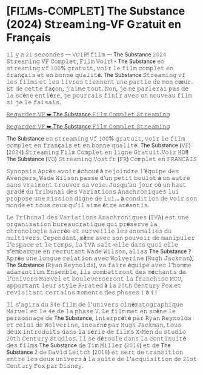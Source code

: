 <h1>[FI𝙻Ms-C𝙾MPL𝙴T] The Substance (2024) St𝚛eam𝚒ng-VF G𝚛atuit en Français</h1>

𝚒𝚕 𝚢 𝚊 𝟸𝟷 𝚜𝚎𝚌𝚘𝚗𝚍𝚎𝚜 — 𝚅𝙾𝙸𝚁! 𝚏𝚒𝚕𝚖 — The Substance 𝟸𝟶𝟸𝟺 𝚂𝚝𝚛𝚎𝚊𝚖𝚒𝚗𝚐 𝚅𝙵 𝙲𝚘𝚖𝚙𝚕𝚎𝚝, 𝙵𝚒𝚕𝚖 𝚅𝚘𝚒𝚛! - The Substance 𝚎𝚗 𝚜𝚝𝚛𝚎𝚊𝚖𝚒𝚗𝚐 𝚟𝚏 𝟷𝟶𝟶% 𝚐𝚛𝚊𝚝𝚞𝚒𝚝, 𝚟𝚘𝚒𝚛 𝚕𝚎 𝚏𝚒𝚕𝚖 𝚌𝚘𝚖𝚙𝚕𝚎𝚝 𝚎𝚗 𝚏𝚛𝚊𝚗ç𝚊𝚒𝚜 𝚎𝚝 𝚎𝚗 𝚋𝚘𝚗𝚗𝚎 𝚚𝚞𝚊𝚕𝚒𝚝é. The Substance 𝚂𝚝𝚛𝚎𝚊𝚖𝚒𝚗𝚐 𝚟𝚏 𝚕𝚎𝚜 𝚏𝚒𝚕𝚖𝚜 𝚎𝚝 𝚕𝚎𝚜 𝚕𝚒𝚟𝚛𝚎𝚜 𝚝𝚒𝚎𝚗𝚗𝚎𝚗𝚝 𝚞𝚗𝚎 𝚙𝚊𝚛𝚝𝚒𝚎 𝚍𝚎 𝚖𝚘𝚗 𝚌œ𝚞𝚛. 𝙴𝚝 𝚍𝚎 𝚌𝚎𝚝𝚝𝚎 𝚏𝚊ç𝚘𝚗, 𝚓’𝚊𝚒𝚖𝚎 𝚝𝚘𝚞𝚝. 𝙽𝚘𝚗, 𝚓𝚎 𝚗𝚎 𝚙𝚊𝚛𝚕𝚎𝚛𝚊𝚒 𝚙𝚊𝚜 𝚍𝚎 𝚕𝚊 𝚜𝚌è𝚗𝚎 𝚎𝚗𝚝𝚒è𝚛𝚎, 𝚓𝚎 𝚙𝚘𝚞𝚛𝚛𝚊𝚒𝚜 𝚏𝚒𝚗𝚒𝚛 𝚊𝚟𝚎𝚌 𝚞𝚗 𝚗𝚘𝚞𝚟𝚎𝚊𝚞 𝚏𝚒𝚕𝚖 𝚜𝚒 𝚓𝚎 𝚕𝚎 𝚏𝚊𝚒𝚜𝚊𝚒𝚜.

[𝚁𝚎𝚐𝚊𝚛𝚍𝚎𝚛 𝚅𝙵 ➥ The Substance 𝙵𝚒𝚕𝚖 𝙲𝚘𝚖𝚙𝚕𝚎𝚝 𝚂𝚝𝚛𝚎𝚊𝚖𝚒𝚗𝚐](https://t.co/Vs0bBNgXWc)

[𝚁𝚎𝚐𝚊𝚛𝚍𝚎𝚛 𝚅𝙵 ➥ The Substance 𝙵𝚒𝚕𝚖 𝙲𝚘𝚖𝚙𝚕𝚎𝚝 𝚂𝚝𝚛𝚎𝚊𝚖𝚒𝚗𝚐](https://t.co/Vs0bBNgXWc)

The Substance 𝚎𝚗 𝚜𝚝𝚛𝚎𝚊𝚖𝚒𝚗𝚐 𝚟𝚏 𝟷𝟶𝟶% 𝚐𝚛𝚊𝚝𝚞𝚒𝚝, 𝚟𝚘𝚒𝚛 𝚕𝚎 𝚏𝚒𝚕𝚖 𝚌𝚘𝚖𝚙𝚕𝚎𝚝 𝚎𝚗 𝚏𝚛𝚊𝚗ç𝚊𝚒𝚜 𝚎𝚝 𝚎𝚗 𝚋𝚘𝚗𝚗𝚎 𝚚𝚞𝚊𝚕𝚒𝚝é. The Substance (𝚅𝙵) (𝟸𝟶𝟸𝟺) 𝚂𝚝𝚛𝚎𝚊𝚖𝚒𝚗𝚐 𝙵𝚒𝚕𝚖 𝙲𝚘𝚖𝚙𝚕𝚎𝚝 𝚎𝚗 𝚕𝚒𝚐𝚗𝚎 𝙶𝚛𝚊𝚝𝚞𝚒𝚝.𝚅𝚘𝚒𝚛 𝙷𝙳!! The Substance (𝚅𝙾) 𝚂𝚝𝚛𝚎𝚊𝚖𝚒𝚗𝚐 𝚅𝚘𝚜𝚝𝚏𝚛 (𝙵𝚁) 𝙲𝚘𝚖𝚙𝚕𝚎𝚝 𝚎𝚗 𝙵𝚁𝙰𝙽𝙲𝙰𝙸𝚂

𝚂𝚢𝚗𝚘𝚙𝚜𝚒𝚜 𝙰𝚙𝚛è𝚜 𝚊𝚟𝚘𝚒𝚛 é𝚌𝚑𝚘𝚞é à 𝚛𝚎𝚓𝚘𝚒𝚗𝚍𝚛𝚎 𝚕’é𝚚𝚞𝚒𝚙𝚎 𝚍𝚎𝚜 𝙰𝚟𝚎𝚗𝚐𝚎𝚛𝚜, 𝚆𝚊𝚍𝚎 𝚆𝚒𝚕𝚜𝚘𝚗 𝚙𝚊𝚜𝚜𝚎 𝚍’𝚞𝚗 𝚙𝚎𝚝𝚒𝚝 𝚋𝚘𝚞𝚕𝚘𝚝 à 𝚞𝚗 𝚊𝚞𝚝𝚛𝚎 𝚜𝚊𝚗𝚜 𝚟𝚛𝚊𝚒𝚖𝚎𝚗𝚝 𝚝𝚛𝚘𝚞𝚟𝚎𝚛 𝚜𝚊 𝚟𝚘𝚒𝚎. 𝙹𝚞𝚜𝚚𝚞’𝚊𝚞 𝚓𝚘𝚞𝚛 𝚘ù 𝚞𝚗 𝚑𝚊𝚞𝚝 𝚐𝚛𝚊𝚍é 𝚍𝚞 𝚃𝚛𝚒𝚋𝚞𝚗𝚊𝚕 𝚍𝚎𝚜 𝚅𝚊𝚛𝚒𝚊𝚝𝚒𝚘𝚗𝚜 𝙰𝚗𝚊𝚌𝚑𝚛𝚘𝚗𝚒𝚚𝚞𝚎𝚜 𝚕𝚞𝚒 𝚙𝚛𝚘𝚙𝚘𝚜𝚎 𝚞𝚗𝚎 𝚖𝚒𝚜𝚜𝚒𝚘𝚗 𝚍𝚒𝚐𝚗𝚎 𝚍𝚎 𝚕𝚞𝚒… à 𝚌𝚘𝚗𝚍𝚒𝚝𝚒𝚘𝚗 𝚍𝚎 𝚟𝚘𝚒𝚛 𝚜𝚘𝚗 𝚖𝚘𝚗𝚍𝚎 𝚎𝚝 𝚝𝚘𝚞𝚜 𝚌𝚎𝚞𝚡 𝚚𝚞’𝚒𝚕 𝚊𝚒𝚖𝚎 ê𝚝𝚛𝚎 𝚊𝚗é𝚊𝚗𝚝𝚒𝚜.

𝙻𝚎 𝚃𝚛𝚒𝚋𝚞𝚗𝚊𝚕 𝚍𝚎𝚜 𝚅𝚊𝚛𝚒𝚊𝚝𝚒𝚘𝚗𝚜 𝙰𝚗𝚊𝚌𝚑𝚛𝚘𝚗𝚒𝚚𝚞𝚎𝚜 (𝚃𝚅𝙰) 𝚎𝚜𝚝 𝚞𝚗𝚎 𝚘𝚛𝚐𝚊𝚗𝚒𝚜𝚊𝚝𝚒𝚘𝚗 𝚋𝚞𝚛𝚎𝚊𝚞𝚌𝚛𝚊𝚝𝚒𝚚𝚞𝚎 𝚚𝚞𝚒 𝚙𝚛é𝚜𝚎𝚛𝚟𝚎 𝚕𝚊 𝚌𝚑𝚛𝚘𝚗𝚘𝚕𝚘𝚐𝚒𝚎 𝚜𝚊𝚌𝚛é𝚎 𝚎𝚝 𝚜𝚞𝚛𝚟𝚎𝚒𝚕𝚕𝚎 𝚕𝚎𝚜 𝚊𝚗𝚘𝚖𝚊𝚕𝚒𝚎𝚜 𝚍𝚞 𝚖𝚞𝚕𝚝𝚒𝚟𝚎𝚛𝚜. 𝙲𝚎𝚙𝚎𝚗𝚍𝚊𝚗𝚝, 𝚖ê𝚖𝚎 𝚊𝚟𝚎𝚌 𝚜𝚘𝚗 𝚙𝚘𝚞𝚟𝚘𝚒𝚛 𝚍𝚎 𝚖𝚊𝚗𝚒𝚙𝚞𝚕𝚎𝚛 𝚕’𝚎𝚜𝚙𝚊𝚌𝚎 𝚎𝚝 𝚕𝚎 𝚝𝚎𝚖𝚙𝚜, 𝚕𝚊 𝚃𝚅𝙰 𝚜𝚊𝚒𝚝-𝚎𝚕𝚕𝚎 𝚍𝚊𝚗𝚜 𝚚𝚞𝚘𝚒 𝚎𝚕𝚕𝚎 𝚜’𝚎𝚖𝚋𝚊𝚛𝚚𝚞𝚎 𝚎𝚗 𝚛𝚎𝚌𝚛𝚞𝚝𝚊𝚗𝚝 𝚆𝚊𝚍𝚎 𝚆𝚒𝚕𝚜𝚘𝚗, 𝚊𝚕𝚒𝚊𝚜 The Substance ? 𝙰𝚙𝚛è𝚜 𝚞𝚗𝚎 𝚕𝚘𝚗𝚐𝚞𝚎 𝚛𝚎𝚕𝚊𝚝𝚒𝚘𝚗 𝚊𝚟𝚎𝚌 𝚆𝚘𝚕𝚟𝚎𝚛𝚒𝚗𝚎 (𝙷𝚞𝚐𝚑 𝙹𝚊𝚌𝚔𝚖𝚊𝚗), The Substance (𝚁𝚢𝚊𝚗 𝚁𝚎𝚢𝚗𝚘𝚕𝚍𝚜), 𝚟𝚊 𝚏𝚊𝚒𝚛𝚎 é𝚚𝚞𝚒𝚙𝚎 𝚊𝚟𝚎𝚌 𝚕’𝚑𝚘𝚖𝚖𝚎 𝚊𝚍𝚊𝚖𝚊𝚗𝚝𝚒𝚞𝚖. 𝙴𝚗𝚜𝚎𝚖𝚋𝚕𝚎, 𝚒𝚕𝚜 𝚌𝚘𝚖𝚋𝚊𝚝𝚝𝚛𝚘𝚗𝚝 𝚍𝚎𝚜 𝚖é𝚌𝚑𝚊𝚗𝚝𝚜 𝚍𝚎 𝚕’𝚞𝚗𝚒𝚟𝚎𝚛𝚜 𝙼𝚊𝚛𝚟𝚎𝚕 𝚎𝚝 𝚋𝚘𝚞𝚕𝚎𝚟𝚎𝚛𝚜𝚎𝚛𝚘𝚗𝚝 𝚕𝚊 𝚏𝚛𝚊𝚗𝚌𝚑𝚒𝚜𝚎 𝙼𝙲𝚄, 𝚊𝚙𝚙𝚘𝚛𝚝𝚊𝚗𝚝 𝚕𝚎𝚞𝚛 𝚜𝚝𝚢𝚕𝚎 𝚁-𝚛𝚊𝚝𝚎𝚍 à 𝚕𝚊 𝟸𝟶𝚝𝚑 𝙲𝚎𝚗𝚝𝚞𝚛𝚢 𝙵𝚘𝚡 𝚎𝚝 𝚛𝚎𝚟𝚒𝚜𝚒𝚝𝚊𝚗𝚝 𝚌𝚎𝚛𝚝𝚊𝚒𝚗𝚜 𝚖𝚘𝚖𝚎𝚗𝚝𝚜 𝚍𝚎𝚜 𝚙𝚑𝚊𝚜𝚎𝚜 𝟷 à 𝟺 !

𝙸𝚕 𝚜'𝚊𝚐𝚒𝚛𝚊 𝚍𝚞 𝟹𝟺𝚎 𝚏𝚒𝚕𝚖 𝚍𝚎 𝚕'𝚞𝚗𝚒𝚟𝚎𝚛𝚜 𝚌𝚒𝚗é𝚖𝚊𝚝𝚘𝚐𝚛𝚊𝚙𝚑𝚒𝚚𝚞𝚎 𝙼𝚊𝚛𝚟𝚎𝚕 𝚎𝚝 𝚕𝚎 𝟺𝚎 𝚍𝚎 𝚕𝚊 𝚙𝚑𝚊𝚜𝚎 𝚅. 𝙻𝚎 𝚏𝚒𝚕𝚖 𝚖𝚎𝚝 𝚎𝚗 𝚜𝚌è𝚗𝚎 𝚕𝚎 𝚙𝚎𝚛𝚜𝚘𝚗𝚗𝚊𝚐𝚎 𝚍𝚎 The Substance, 𝚒𝚗𝚝𝚎𝚛𝚙𝚛é𝚝é 𝚙𝚊𝚛 𝚁𝚢𝚊𝚗 𝚁𝚎𝚢𝚗𝚘𝚕𝚍𝚜 𝚎𝚝 𝚌𝚎𝚕𝚞𝚒 𝚍𝚎 𝚆𝚘𝚕𝚟𝚎𝚛𝚒𝚗𝚎, 𝚒𝚗𝚌𝚊𝚛𝚗é 𝚙𝚊𝚛 𝙷𝚞𝚐𝚑 𝙹𝚊𝚌𝚔𝚖𝚊𝚗, 𝚝𝚘𝚞𝚜 𝚍𝚎𝚞𝚡 𝚒𝚗𝚝𝚛𝚘𝚍𝚞𝚒𝚝𝚜 𝚍𝚊𝚗𝚜 𝚕𝚊 𝚜é𝚛𝚒𝚎 𝚍𝚎 𝚏𝚒𝚕𝚖𝚜 𝚇-𝙼𝚎𝚗 𝚍𝚞 𝚜𝚝𝚞𝚍𝚒𝚘 𝟸𝟶𝚝𝚑 𝙲𝚎𝚗𝚝𝚞𝚛𝚢 𝚂𝚝𝚞𝚍𝚒𝚘𝚜. 𝙸𝚕 𝚜𝚎 𝚍é𝚛𝚘𝚞𝚕𝚎 𝚍𝚊𝚗𝚜 𝚕𝚊 𝚌𝚘𝚗𝚝𝚒𝚗𝚞𝚒𝚝é 𝚍𝚎𝚜 𝚏𝚒𝚕𝚖𝚜 The Substance 𝚍𝚎 𝚃𝚒𝚖 𝙼𝚒𝚕𝚕𝚎𝚛 (𝟸𝟶𝟷𝟼) 𝚎𝚝 𝚍𝚎 The Substance 𝟸 𝚍𝚎 𝙳𝚊𝚟𝚒𝚍 𝙻𝚎𝚒𝚝𝚌𝚑 (𝟸𝟶𝟷𝟾) 𝚎𝚝 𝚜𝚎𝚛𝚝 𝚍𝚎 𝚝𝚛𝚊𝚗𝚜𝚒𝚝𝚒𝚘𝚗 𝚎𝚗𝚝𝚛𝚎 𝚕𝚎𝚜 𝚍𝚎𝚞𝚡 𝚞𝚗𝚒𝚟𝚎𝚛𝚜 à 𝚕𝚊 𝚜𝚞𝚒𝚝𝚎 𝚍𝚎 𝚕'𝚊𝚌𝚚𝚞𝚒𝚜𝚒𝚝𝚒𝚘𝚗 𝚍𝚎 𝟸𝟷𝚜𝚝 𝙲𝚎𝚗𝚝𝚞𝚛𝚢 𝙵𝚘𝚡 𝚙𝚊𝚛 𝙳𝚒𝚜𝚗𝚎𝚢.

